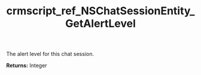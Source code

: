 ﻿---
title: crmscript_ref_NSChatSessionEntity_GetAlertLevel
description: Integer NSChatSessionEntity.GetAlertLevel()
intellisense: NSChatSessionEntity.GetAlertLevel
keywords: NSChatSessionEntity, GetAlertLevel
so.topic: reference
---

The alert level for this chat session.

**Returns:** Integer


